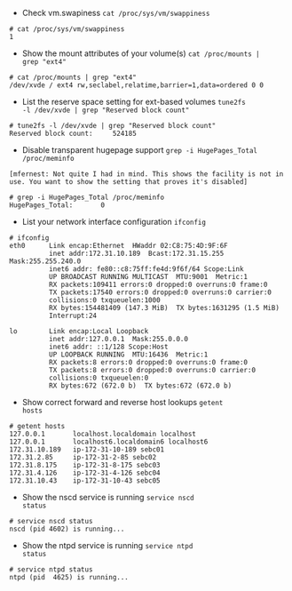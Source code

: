 * Check vm.swapiness
<code>cat /proc/sys/vm/swappiness</code>
```
# cat /proc/sys/vm/swappiness 
1
```
* Show the mount attributes of your volume(s)
<code>cat /proc/mounts | grep "ext4"</code>
```
# cat /proc/mounts | grep "ext4"
/dev/xvde / ext4 rw,seclabel,relatime,barrier=1,data=ordered 0 0
```
* List the reserve space setting for ext-based volumes
<code>tune2fs -l /dev/xvde | grep "Reserved block count"</code>
```
# tune2fs -l /dev/xvde | grep "Reserved block count"
Reserved block count:     524185
```
* Disable transparent hugepage support
<code>grep -i HugePages_Total /proc/meminfo</code>
```
[mfernest: Not quite I had in mind. This shows the facility is not in use. You want to show the setting that proves it's disabled]

# grep -i HugePages_Total /proc/meminfo
HugePages_Total:       0
```
* List your network interface configuration
<code>ifconfig</code>
```
# ifconfig
eth0      Link encap:Ethernet  HWaddr 02:C8:75:4D:9F:6F  
          inet addr:172.31.10.189  Bcast:172.31.15.255  Mask:255.255.240.0
          inet6 addr: fe80::c8:75ff:fe4d:9f6f/64 Scope:Link
          UP BROADCAST RUNNING MULTICAST  MTU:9001  Metric:1
          RX packets:109411 errors:0 dropped:0 overruns:0 frame:0
          TX packets:17540 errors:0 dropped:0 overruns:0 carrier:0
          collisions:0 txqueuelen:1000 
          RX bytes:154481409 (147.3 MiB)  TX bytes:1631295 (1.5 MiB)
          Interrupt:24 

lo        Link encap:Local Loopback  
          inet addr:127.0.0.1  Mask:255.0.0.0
          inet6 addr: ::1/128 Scope:Host
          UP LOOPBACK RUNNING  MTU:16436  Metric:1
          RX packets:8 errors:0 dropped:0 overruns:0 frame:0
          TX packets:8 errors:0 dropped:0 overruns:0 carrier:0
          collisions:0 txqueuelen:0 
          RX bytes:672 (672.0 b)  TX bytes:672 (672.0 b)
```
* Show correct forward and reverse host lookups
<code>getent hosts</code>
```
# getent hosts
127.0.0.1       localhost.localdomain localhost
127.0.0.1       localhost6.localdomain6 localhost6
172.31.10.189   ip-172-31-10-189 sebc01
172.31.2.85     ip-172-31-2-85 sebc02
172.31.8.175    ip-172-31-8-175 sebc03
172.31.4.126    ip-172-31-4-126 sebc04
172.31.10.43    ip-172-31-10-43 sebc05
```
* Show the nscd service is running
<code>service nscd status</code>
```
# service nscd status
nscd (pid 4602) is running...
```
* Show the ntpd service is running
<code>service ntpd status</code>
```
# service ntpd status
ntpd (pid  4625) is running...
```
